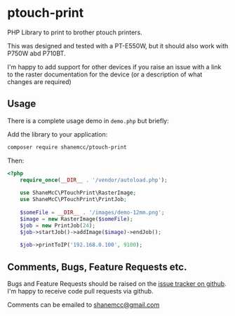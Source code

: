 # ptouch-print
PHP Library to print to brother ptouch printers.

This was designed and tested with a PT-E550W, but it should also work with P750W abd P710BT. 

I'm happy to add support for other devices if you raise an issue with a link to the raster documentation for the device (or a description of what changes are required)

## Usage

There is a complete usage demo in `demo.php` but briefly:

Add the library to your application:

```bash
composer require shanemcc/ptouch-print
```

Then:

```php
<?php
	require_once(__DIR__ . '/vendor/autoload.php');
	
	use ShaneMcC\PTouchPrint\RasterImage;
	use ShaneMcC\PTouchPrint\PrintJob;
	
	$someFile = __DIR__ . '/images/demo-12mm.png';
	$image = new RasterImage($someFile);
	$job = new PrintJob(24);
	$job->startJob()->addImage($image)->endJob();
	
	$job->printToIP('192.168.0.100', 9100);
```

## Comments, Bugs, Feature Requests etc.

Bugs and Feature Requests should be raised on the [issue tracker on github](https://github.com/ShaneMcC/ptouch-print/issues). I'm happy to receive code pull requests via github.

Comments can be emailed to [shanemcc@gmail.com](shanemcc@gmail.com)
